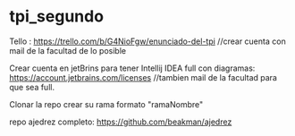 # tpi_segundo

Tello : 
https://trello.com/b/G4NioFgw/enunciado-del-tpi
//crear cuenta con mail de la facultad de lo posible

Crear cuenta en jetBrins para tener Intellij IDEA full con diagramas:
https://account.jetbrains.com/licenses
//tambien mail de la facultad para que sea full.

Clonar la repo
crear su rama formato "ramaNombre"


repo ajedrez completo:
https://github.com/beakman/ajedrez